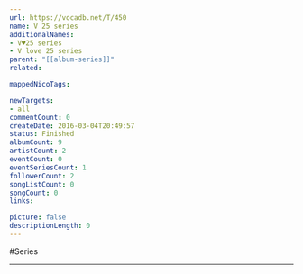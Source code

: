 ```yaml
---
url: https://vocadb.net/T/450
name: V 25 series
additionalNames: 
- V♥25 series
- V love 25 series
parent: "[[album-series]]"
related:

mappedNicoTags:

newTargets:
- all
commentCount: 0
createDate: 2016-03-04T20:49:57
status: Finished
albumCount: 9
artistCount: 2
eventCount: 0
eventSeriesCount: 1
followerCount: 2
songListCount: 0
songCount: 0
links: 

picture: false
descriptionLength: 0
---
```


#Series



---

